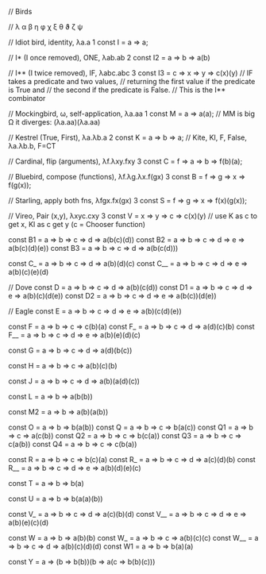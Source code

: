 // Birds

// λ α β η φ χ ξ θ ϑ ζ ψ

// Idiot bird, identity, λa.a                                               1
const I = a => a;

// I* (I once removed), ONE, λab.ab                                         2
const I2 = a => b => a(b)

// I** (I twice removed), IF, λabc.abc                                      3
const I3 = c => x => y => c(x)(y)
// IF takes a predicate and two values,
// returning the first value if the predicate is True and
// the second if the predicate is False.
// This is the I** combinator

// Mockingbird, ω, self-application, λa.aa                                  1
const M = a => a(a);
// MM is big Ω it diverges: (λa.aa)(λa.aa)

// Kestrel (True, First), λa.λb.a                                           2
const K = a => b => a;
// Kite, KI, F, False, λa.λb.b, F=CT

// Cardinal, flip (arguments), λf.λxy.fxy                                   3
const C = f => a => b => f(b)(a);

// Bluebird, compose (functions), λf.λg.λx.f(gx)                            3
const B = f => g => x => f(g(x));

// Starling, apply both fns, λfgx.fx(gx)                                    3
const S = f => g => x => f(x)(g(x));

// Vireo, Pair (x,y), λxyc.cxy                                              3
const V = x => y => c => c(x)(y)
// use K as c to get x, KI as c get y (c = Chooser function)


const B1  = a => b => c => d =>      a(b(c)(d))
const B2  = a => b => c => d => e => a(b(c)(d)(e))
const B3  = a => b => c => d =>      a(b(c(d)))

const C_  = a => b => c => d =>      a(b)(d)(c)
const C__ = a => b => c => d => e => a(b)(c)(e)(d)

// Dove
const D   = a => b => c => d =>      a(b)(c(d))
const D1  = a => b => c => d => e => a(b)(c)(d(e))
const D2  = a => b => c => d => e => a(b(c))(d(e))

// Eagle
const E   = a => b => c => d => e => a(b)(c(d)(e))

const F   = a => b => c =>           c(b)(a)
const F_  = a => b => c => d =>      a(d)(c)(b)
const F__ = a => b => c => d => e => a(b)(e)(d)(c)

const G   = a => b => c => d =>      a(d)(b(c))

const H   = a => b => c =>           a(b)(c)(b)


const J   = a => b => c => d =>      a(b)(a(d)(c))

const L   = a => b =>                a(b(b))

const M2  = a => b =>                a(b)(a(b))

const O   = a => b =>                b(a(b))
const Q   = a => b => c =>           b(a(c))
const Q1  = a => b => c =>           a(c(b))
const Q2  = a => b => c =>           b(c(a))
const Q3  = a => b => c =>           c(a(b))
const Q4  = a => b => c =>           c(b(a))

const R   = a => b => c =>           b(c)(a)
const R_  = a => b => c => d =>      a(c)(d)(b)
const R__ = a => b => c => d => e => a(b)(d)(e)(c)


const T   = a => b =>                b(a)

const U = a => b => b(a(a)(b))

const V_  = a => b => c => d =>      a(c)(b)(d)
const V__ = a => b => c => d => e => a(b)(e)(c)(d)

const W   = a => b =>                a(b)(b)
const W_  = a => b => c =>           a(b)(c)(c)
const W__ = a => b => c => d =>      a(b)(c)(d)(d)
const W1  = a => b =>                b(a)(a)

const Y = a => (b => b(b))(b =>    a(c => b(b)(c)))
